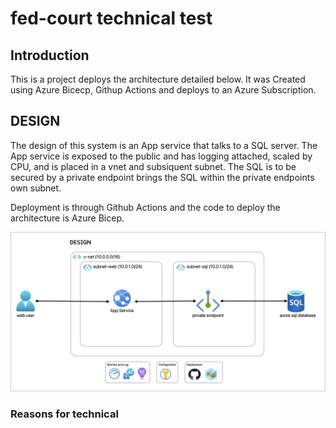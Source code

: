 # fed-court technical test

## Introduction

This is a project deploys the architecture detailed below. It was Created using Azure Bicecp, Githup Actions and deploys to an Azure Subscription.

## DESIGN

The design of this system is an App service that talks to a SQL server. The App service is exposed to the public and has logging attached, scaled by CPU, and is placed in a vnet and subsiquent subnet. The SQL is to be secured by a private endpoint brings the SQL within the private endpoints own subnet.

Deployment is through Github Actions and the code to deploy the architecture is Azure Bicep.

![Alt text](diagram.jpg?raw=true "Title")

### Reasons for technical 